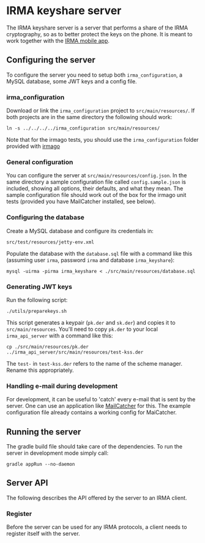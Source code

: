 # IRMA keyshare server

The IRMA keyshare server is a server that performs a share of the IRMA cryptography, so as to better protect the keys on the phone. It is meant to work together with the [IRMA mobile app](https://github.com/privacybydesign/irma_mobile).

## Configuring the server

To configure the server you need to setup both `irma_configuration`, a MySQL database, some JWT keys and a config file.

### irma_configuration

Download or link the `irma_configuration` project to `src/main/resources/`. If both projects are in the same directory the following should work:

    ln -s ../../../../irma_configuration src/main/resources/

Note that for the irmago tests, you should use the `irma_configuration` folder provided with [irmago](https://github.com/privacybydesign/irmago/tree/master/testdata/irma_configuration)

### General configuration

You can configure the server at `src/main/resources/config.json`. In the same directory a sample configuration file called `config.sample.json` is included, showing all options, their defaults, and what they mean. The sample configuration file should work out of the box for the irmago unit tests (provided you have MailCatcher installed, see below).

### Configuring the database

Create a MySQL database and configure its credentials in:

    src/test/resources/jetty-env.xml

Populate the database with the `database.sql` file with a command like this (assuming user `irma`, password `irma` and database `irma_keyshare`):

    mysql -uirma -pirma irma_keyshare < ./src/main/resources/database.sql

### Generating JWT keys

Run the following script:

    ./utils/preparekeys.sh

This script generates a keypair (`pk.der` and `sk.der`) and copies it to `src/main/resources`. You'll need to copy `pk.der` to your local `irma_api_server` with a command like this:

    cp ./src/main/resources/pk.der ../irma_api_server/src/main/resources/test-kss.der

The `test-` in `test-kss.der` refers to the name of the scheme manager. Rename this appropriately.

### Handling e-mail during development

For development, it can be useful to 'catch' every e-mail that is sent by the server. One can use an application like [MailCatcher](https://mailcatcher.me/) for this. The example configuration file already contains a working config for MaiCatcher.

## Running the server

The gradle build file should take care of the dependencies. To run the server in development mode simply call:

    gradle appRun --no-daemon

## Server API

The following describes the API offered by the server to an IRMA client.

### Register

Before the server can be used for any IRMA protocols, a client needs to register itself with the server.

<!-- vim: set ts=4 sw=4: -->

